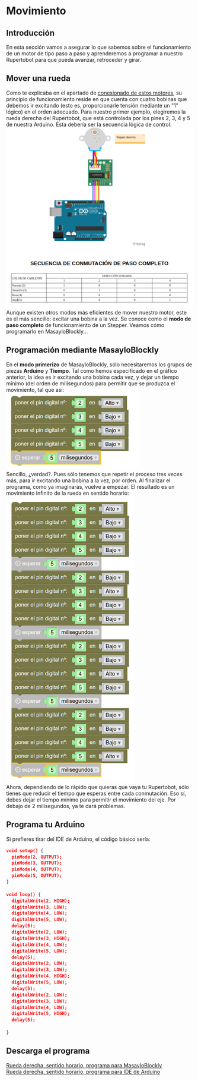# Movimiento  
## Introducción  
En esta sección vamos a asegurar lo que sabemos sobre el funcionamiento de un motor de tipo paso a paso y aprenderemos a programar a nuestro Rupertobot para que pueda avanzar, retroceder y girar.  
## Mover una rueda  
Como te explicaba en el apartado de [conexionado de estos motores](conexionadoStepper.md), su principio de funcionamiento reside en que cuenta con cuatro bobinas que debemos ir excitando (esto es, proporcionarle tensión mediante un "1" lógico) en el orden adecuado. Para nuestro primer ejemplo, elegiremos la rueda derecha del Rupertobot, que está controlada por los pines 2, 3, 4 y 5 de nuestra Arduino. Ésta debería ser la secuencia lógica de control:  
![Secuencia de paso completo](./img/secuenciaPasoCompleto.png)  
Aunque existen otros modos más eficientes de mover nuestro motor, este es el más sencillo: excitar una bobina a la vez. Se conoce como el **modo de paso completo** de funcionamiento de un Stepper. Veamos cómo programarlo en MasayloBlockly...  
## Programación mediante MasayloBlockly  
En el **modo primerizo** de MasayloBlockly, sólo necesitaremos los grupos de piezas **Arduino** y **Tiempo**. Tal como hemos especificado en el gráfico anterior, la idea es ir excitando una bobina cada vez, y dejar un tiempo mínimo (del orden de milisegundos) para permitir que se produzca el movimiento, tal que así:  
![Movimiento derecha 1](./img/mueveDerecha1.png)  
Sencillo, ¿verdad?. Pues sólo tenemos que repetir el proceso tres veces más, para ir excitando una bobina a la vez, por orden. Al finalizar el programa, como ya imaginarás, vuelve a empezar. El resultado es un movimiento infinito de la rueda en sentido horario:  
![Movimiento derecha completo](./img/mueveDerechaHorario.png)  
Ahora, dependiendo de lo rápido que quieras que vaya tu Rupertobot, sólo tienes que reducir el tiempo que esperas entre cada conmutación. Eso sí, debes dejar el tiempo mínimo para permitir el movimiento del eje. Por debajo de 2 milisegundos, ya te dará problemas. 
## Programa tu Arduino  
Si prefieres tirar del IDE de Arduino, el código básico sería:  
```json
void setup() {
  pinMode(2, OUTPUT);
  pinMode(3, OUTPUT);
  pinMode(4, OUTPUT);
  pinMode(5, OUTPUT);
}

void loop() {
  digitalWrite(2, HIGH);
  digitalWrite(3, LOW);
  digitalWrite(4, LOW);
  digitalWrite(5, LOW);
  delay(5);
  digitalWrite(2, LOW);
  digitalWrite(3, HIGH);
  digitalWrite(4, LOW);
  digitalWrite(5, LOW);
  delay(5);
  digitalWrite(2, LOW);
  digitalWrite(3, LOW);
  digitalWrite(4, HIGH);
  digitalWrite(5, LOW);
  delay(5);
  digitalWrite(2, LOW);
  digitalWrite(3, LOW);
  digitalWrite(4, LOW);
  digitalWrite(5, HIGH);
  delay(5);

}
``` 
## Descarga el programa  
[Rueda derecha, sentido horario, programa para MasayloBlockly](./programas/ruedaDerechaSHorario.bloc)  
[Rueda derecha, sentido horario, programa para IDE de Arduino](./programas/ruedaDerechaSHorario.ino)  
